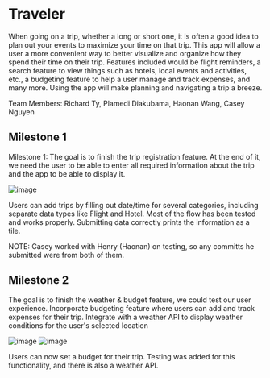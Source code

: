 # Traveler

When going on a trip, whether a long or short one, it is often a good idea to plan out your events to maximize your time on that trip. This app will allow a user a more convenient way to better visualize and organize how they spend their time on their trip. Features included would be flight reminders, a search feature to view things such as hotels, local events and activities, etc., a budgeting feature to help a user manage and track expenses, and many more. Using the app will make planning and navigating a trip a breeze.

Team Members: Richard Ty, Plamedi Diakubama, Haonan Wang, Casey Nguyen

## Milestone 1

Milestone 1: The goal is to finish the trip registration feature. At the end of it, we need the user to be able to enter all required information about the trip and the app to be able to display it.

![image](https://user-images.githubusercontent.com/83699098/235417343-f00409be-3ae8-49ce-9f98-43bca4508d8e.png)

Users can add trips by filling out date/time for several categories, including separate data types like Flight and Hotel. Most of the flow has been tested and works properly. Submitting data correctly prints the information as a tile.

NOTE: Casey worked with Henry (Haonan) on testing, so any committs he submitted were from both of them.

## Milestone 2

The goal is to finish the weather & budget feature, we could test our
user experience. Incorporate budgeting feature where users can add and track
expenses for their trip. Integrate with a weather API to display weather conditions
for the user's selected location

![image](https://github.com/PlamediD/Traveler-app-/assets/83699098/8974495e-9530-454b-8d9a-8149e1c48832) ![image](https://github.com/PlamediD/Traveler-app-/assets/83699098/019fda2d-accf-4731-ba56-e7651d45a2bb)

Users can now set a budget for their trip. Testing was added for this functionality, and there is also a weather API.

